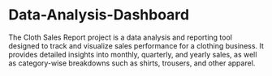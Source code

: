 # Data-Analysis-Dashboard
The Cloth Sales Report project is a data analysis and reporting tool designed to track and visualize sales performance for a clothing business. It provides detailed insights into monthly, quarterly, and yearly sales, as well as category-wise breakdowns such as shirts, trousers, and other apparel.
